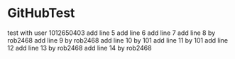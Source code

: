 GitHubTest
==========

test with user 1012650403
add line 5
add line 6
add line 7
add line 8 by rob2468
add line 9 by rob2468
add line 10 by 101
add line 11 by 101
add line 12
add line 13 by rob2468
add line 14 by rob2468
